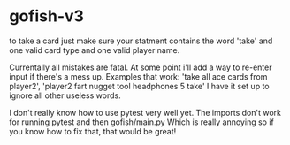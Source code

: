 # gofish-v3

to take a card just make sure your statment contains the word 'take' and one valid card type and one valid player name.

Currentally all mistakes are fatal. At some point i'll add a way to re-enter input if there's a mess up. Examples that work: 'take all ace cards from player2', 'player2 fart nugget tool headphones 5 take'
I have it set up to ignore all other useless words.


I don't really know how to use pytest very well yet.
The imports don't work for running pytest and then gofish/main.py
Which is really annoying so if you know how to fix that, that would be great!
